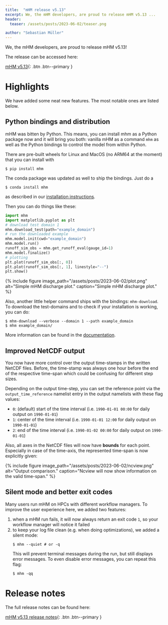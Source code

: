 ```yaml
---
title:  "mHM release v5.13"
excerpt: We, the mHM developers, are proud to release mHM v5.13 ...
header:
  teaser: /assets/posts/2023-06-02/teaser.png

author: "Sebastian Müller"
---
```


We, the mHM developers, are proud to release mHM v5.13!

The release can be accessed here:

[mHM v5.13](https://git.ufz.de/mhm/mhm/-/releases/v5.13.0){: .btn .btn--primary }


# Highlights

We have added some neat new features. The most notable ones are listed below.


## Python bindings and distribution

mHM was bitten by Python. This means, you can install mhm as a Python package now and it will bring you both:
vanilla mHM as a command `mhm` as well as the Python bindings to control the model from within Python.

There are pre-built wheels for Linux and MacOS (no ARM64 at the moment) that you can install with
```
$ pip install mhm
```

The conda package was updated as well to ship the bindings. Just do a
```
$ conda install mhm
```

as described in our [installation instructions](https://mhm-ufz.org/guides).

Then you can do things like these:
```python
import mhm
import matplotlib.pyplot as plt
# download test domain 1
mhm.download_test(path="example_domain")
# run the downloaded example
mhm.model.init(cwd="example_domain")
mhm.model.run()
runoff_sim_obs = mhm.get_runoff_eval(gauge_id=1)
mhm.model.finalize()
# plotting
plt.plot(runoff_sim_obs[:, 0])
plt.plot(runoff_sim_obs[:, 1], linestyle="--")
plt.show()
```

{% include figure image_path="/assets/posts/2023-06-02/plot.png" alt="Simple mHM discharge plot." caption="Simple mHM discharge plot." %}

Also, another little helper command ships with the bindings: `mhm-download`.
To download the test-domains and to check if your installation is working, you can do:
```
$ mhm-download --verbose --domain 1 --path example_domain
$ mhm example_domain/
```

More information can be found in the [documentation](https://mhm.pages.ufz.de/mhm/stable/md_pybind__r_e_a_d_m_e.html).


## Improved NetCDF output

You now have more control over the output time-stamps in the written NetCDF files.
Before, the time-stamp was always one hour before the end of the respective time-span which could be confusing for different step sizes.

Depending on the output time-step, you can set the reference point via the `output_time_reference` namelist entry in the output namelists with these flag values:

- `0`: (default) start of the time interval (i.e. `1990-01-01 00:00` for daily output on `1990-01-01`)
- `1`: center of the time interval (i.e. `1990-01-01 12:00` for daily output on `1990-01-01`)
- `2`: end of the time interval (i.e. `1990-01-02 00:00` for daily output on `1990-01-01`)

Also, all axes in the NetCDF files will now have **bounds** for each point.
Especially in case of the time-axis, the represented time-span is now explicitly given:

{% include figure image_path="/assets/posts/2023-06-02/ncview.png" alt="Output comparison." caption="Ncview will now show information on the valid time-span." %}


## Silent mode and better exit codes

Many users run mHM on HPCs with different workflow managers. To improve the user experience here, we added two features:

1. when a mHM run fails, it will now always return an exit code `1`, so your workflow manager will notice it failed
2. to keep your log file clean (e.g. when doing optimizations), we added a silent mode:
   ```
   $ mhm --quiet # or -q
   ```
   This will prevent terminal messages during the run, but still displays error messages. To even disable error messages, you can repeat this flag:
   ```
   $ mhm -qq
   ```


# Release notes

The full release notes can be found here:

[mHM v5.13 release notes](https://mhm-ufz.org/about/releases/#mhm-v5130-may-2023){: .btn .btn--primary }
